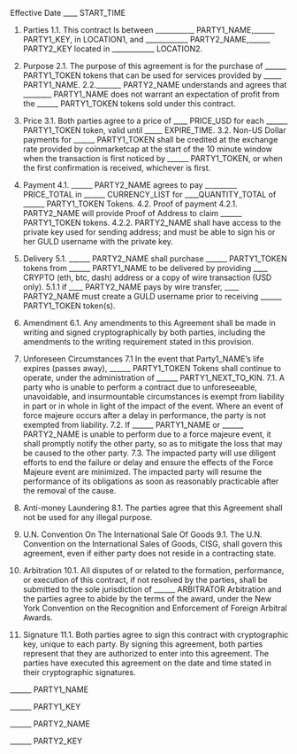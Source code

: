 Effective Date ____ START_TIME

1. Parties
1.1. This contract Is between ___________ PARTY1_NAME,______ PARTY1_KEY, in LOCATION1, and ____________ PARTY2_NAME,______ PARTY2_KEY located in ____________ LOCATION2.

2. Purpose
2.1. The purpose of this agreement is for the purchase of ______ PARTY1_TOKEN tokens that can be used for services provided by _____ PARTY1_NAME.
2.2._______ PARTY2_NAME understands and agrees that ________ PARTY1_NAME does not warrant an expectation of profit from the ______ PARTY1_TOKEN tokens sold under this contract.

3. Price
3.1. Both parties agree to a price of ____ PRICE_USD for each ______ PARTY1_TOKEN token, valid until _____ EXPIRE_TIME.
3.2. Non-US Dollar payments for ______ PARTY1_TOKEN shall be credited at the exchange rate provided by coinmarketcap at the start of the 10 minute window when the transaction is first noticed by ______ PARTY1_TOKEN, or when the first confirmation is received, whichever is first.

4. Payment
4.1. ______ PARTY2_NAME agrees to pay _________ PRICE_TOTAL in ______ CURRENCY_LIST for ____QUANTITY_TOTAL of ______ PARTY1_TOKEN Tokens.
4.2. Proof of payment
4.2.1. PARTY2_NAME will provide Proof of Address to claim ______ PARTY1_TOKEN tokens.
4.2.2. PARTY2_NAME shall have access to the private key used for sending address; and must be able to sign his or her GULD username with the private key.

5. Delivery
5.1. ______ PARTY2_NAME shall purchase ______ PARTY1_TOKEN tokens from ______ PARTY1_NAME to be delivered by providing ____ CRYPTO (eth, btc, dash) address or a copy of wire transaction (USD only).
5.1.1 if ____ PARTY2_NAME pays by wire transfer, ____ PARTY2_NAME must create a GULD username prior to receiving ______ PARTY1_TOKEN token(s).

6. Amendment
6.1. Any amendments to this Agreement shall be made in writing and signed cryptographically by both parties, including the amendments to the writing requirement stated in this provision.

7. Unforeseen Circumstances
7.1 In the event that Party1_NAME’s life expires (passes away), ______ PARTY1_TOKEN Tokens shall continue to operate, under the administration of ______ PARTY1_NEXT_TO_KIN.
7.1. A party who is unable to perform a contract due to unforeseeable, unavoidable, and insurmountable circumstances is exempt from liability in part or in whole in light of the impact of the event. Where an event of force majeure occurs after a delay in performance, the party is not exempted from liability.
7.2. If ______ PARTY1_NAME or ______ PARTY2_NAME is unable to perform due to a force majeure event, it shall promptly notify the other party, so as to mitigate the loss that may be caused to the other party.
7.3. The impacted party will use diligent efforts to end the failure or delay and ensure the effects of the Force Majeure event are minimized. The impacted party will resume the performance of its obligations as soon as reasonably practicable after the removal of the cause.

8. Anti-money Laundering
8.1. The parties agree that this Agreement shall not be used for any illegal purpose.

9. U.N. Convention On The International Sale Of Goods
9.1. The U.N. Convention on the International Sales of Goods, CISG, shall govern this agreement, even if either party does not reside in a contracting state.

10. Arbitration
10.1. All disputes of or related to the formation, performance, or execution of this contract, if not resolved by the parties, shall be submitted to the sole jurisdiction of ______ ARBITRATOR Arbitration and the parties agree to abide by the terms of the award, under the New York Convention on the Recognition and Enforcement of Foreign Arbitral Awards.

11. Signature
11.1. Both parties agree to sign this contract with cryptographic key, unique to each party. By signing this agreement, both parties represent that they are authorized to enter into this agreement.
The parties have executed this agreement on the date and time stated in their cryptographic signatures.

______ PARTY1_NAME

______ PARTY1_KEY

______ PARTY2_NAME

______ PARTY2_KEY
